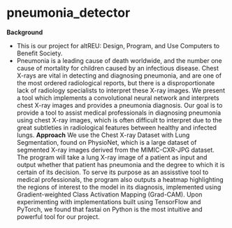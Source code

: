 # pneumonia_detector

**Background**
- This is our project for altREU: Design, Program, and Use Computers to Benefit Society.
- Pneumonia is a leading cause of death worldwide, and the number one cause of mortality for children caused by an infectious disease.
Chest X-rays are vital in detecting and diagnosing pneumonia, and are one of the most ordered radiological reports, but there is a disproportionate lack of radiology specialists to interpret these X-ray images.
We present a tool which implements a convolutional neural network and interprets chest X-ray images and provides a pneumonia diagnosis.
Our goal is to provide a tool to assist medical professionals in diagnosing pneumonia using chest X-ray images, which is often difficult to interpret due to the great subtleties in radiological features between healthy and infected lungs.
**Approach**
We use the Chest X-ray Dataset with Lung Segmentation, found on PhysioNet, which is a large dataset of segmented X-ray images derived from the MIMIC-CXR-JPG dataset.
The program will take a lung X-ray image of a patient as input and output whether that patient has pneumonia and the degree to which it is certain of its decision.
To serve its purpose as an assisstive tool to medical professionals, the program also outputs a heatmap highlighting the regions of interest to the model in its diagnosis, implemented using Gradient-weighted Class Activation Mapping (Grad-CAM).
Upon experimenting with implementations built using TensorFlow and PyTorch, we found that fastai on Python is the most intuitive and powerful tool for our project.
